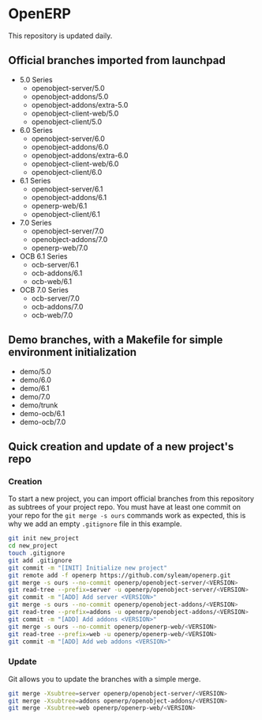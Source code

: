 # OpenERP

This repository is updated daily.

## Official branches imported from launchpad
* 5.0 Series
    * openobject-server/5.0
    * openobject-addons/5.0
    * openobject-addons/extra-5.0
    * openobject-client-web/5.0
    * openobject-client/5.0
* 6.0 Series
    * openobject-server/6.0
    * openobject-addons/6.0
    * openobject-addons/extra-6.0
    * openobject-client-web/6.0
    * openobject-client/6.0
* 6.1 Series
    * openobject-server/6.1
    * openobject-addons/6.1
    * openerp-web/6.1
    * openobject-client/6.1
* 7.0 Series
    * openobject-server/7.0
    * openobject-addons/7.0
    * openerp-web/7.0
* OCB 6.1 Series
    * ocb-server/6.1
    * ocb-addons/6.1
    * ocb-web/6.1
* OCB 7.0 Series
    * ocb-server/7.0
    * ocb-addons/7.0
    * ocb-web/7.0

## Demo branches, with a Makefile for simple environment initialization
* demo/5.0
* demo/6.0
* demo/6.1
* demo/7.0
* demo/trunk
* demo-ocb/6.1
* demo-ocb/7.0

## Quick creation and update of a new project's repo

### Creation

To start a new project, you can import official branches from this repository as subtrees of your project repo.
You must have at least one commit on your repo for the `git merge -s ours` commands work as expected, this is why we add an empty `.gitignore` file in this example.

```bash
git init new_project
cd new_project
touch .gitignore
git add .gitignore
git commit -m "[INIT] Initialize new project"
git remote add -f openerp https://github.com/syleam/openerp.git
git merge -s ours --no-commit openerp/openobject-server/<VERSION>
git read-tree --prefix=server -u openerp/openobject-server/<VERSION>
git commit -m "[ADD] Add server <VERSION>"
git merge -s ours --no-commit openerp/openobject-addons/<VERSION>
git read-tree --prefix=addons -u openerp/openobject-addons/<VERSION>
git commit -m "[ADD] Add addons <VERSION>"
git merge -s ours --no-commit openerp/openerp-web/<VERSION>
git read-tree --prefix=web -u openerp/openerp-web/<VERSION>
git commit -m "[ADD] Add web addons <VERSION>"
```
### Update

Git allows you to update the branches with a simple merge.

```bash
git merge -Xsubtree=server openerp/openobject-server/<VERSION>
git merge -Xsubtree=addons openerp/openobject-addons/<VERSION>
git merge -Xsubtree=web openerp/openerp-web/<VERSION>
```
